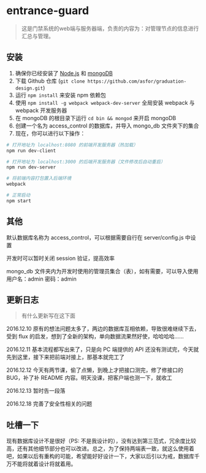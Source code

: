 # entrance-guard

> 这是门禁系统的web端与服务器端，负责的内容为：对管理节点的信息进行汇总与管理。

## 安装

1. 确保你已经安装了 [Node.js](http://nodejs.org/) 和 [mongoDB](https://www.mongodb.com/)
2. 下载 Github 仓库 (`git clone https://github.com/asfor/graduation-design.git`)
3. 运行 `npm install` 来安装 npm 依赖包
4. 使用 `npm install -g webpack webpack-dev-server` 全局安装 webpack 与 webpack 开发服务器
5. 在 mongoDB 的根目录下运行 `cd bin && mongod` 来开启 mongoDB
6. 创建一个名为 access_control 的数据库，并导入 mongo_db 文件夹下的集合
6. 现在，你可以进行以下操作：

``` bash
# 打开地址为 localhost:8080 的前端开发服务器（热加载）
npm run dev-client

# 打开地址为 localhost:3000 的后端开发服务器（文件修改后自动重启）
npm run dev-server

# 将前端内容打包置入后端环境
webpack

# 正常启动
npm start
```

## 其他

默认数据库名称为 access_control，可以根据需要自行在 server/config.js 中设置

开发时可以暂时关闭 session 验证，提高效率

mongo_db 文件夹内为开发时使用的管理员集合（表），如有需要，可以导入使用
用户名：admin
密码：admin

## 更新日志

> 有什么更新写在这下面

2016.12.10 原有的想法问题太多了，两边的数据库互相依赖，导致很难继续下去，受到 flux 的启发，想到了全新的架构，单向数据流果然好使，哈哈哈哈……

2016.12.11 基本流程都写出来了，只是向 PC 端提供的 API 还没有测试完，今天就先到这里，接下来把前端对接上，那基本就完工了

2016.12.12 今天有两节课，偷了点懒，到晚上才把接口测完，修了修接口的 BUG，补了补 README 内容。明天没课，把客户端也测一下，就收工

2016.12.13 暂时告一段落

2016.12.18 完善了安全性相关的问题

## 吐槽一下

现有数据库设计不是很好（PS: 不是我设计的），没有达到第三范式，冗余度比较高，还有其他细节部分也可以改进。总之，为了保持两端表一致，就这么使用着吧，如果以后有重构的可能，希望能好好设计一下，大家以后引以为戒，数据库千万不能将就着设计将就着用。